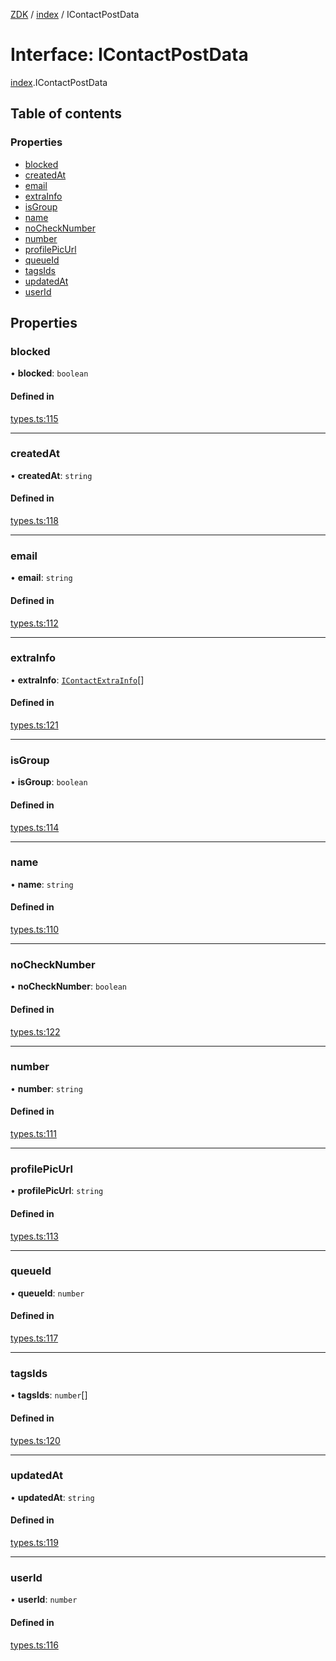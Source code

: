[ZDK](../README.md) / [index](../modules/index.md) / IContactPostData

# Interface: IContactPostData

[index](../modules/index.md).IContactPostData

## Table of contents

### Properties

- [blocked](index.IContactPostData.md#blocked)
- [createdAt](index.IContactPostData.md#createdat)
- [email](index.IContactPostData.md#email)
- [extraInfo](index.IContactPostData.md#extrainfo)
- [isGroup](index.IContactPostData.md#isgroup)
- [name](index.IContactPostData.md#name)
- [noCheckNumber](index.IContactPostData.md#nochecknumber)
- [number](index.IContactPostData.md#number)
- [profilePicUrl](index.IContactPostData.md#profilepicurl)
- [queueId](index.IContactPostData.md#queueid)
- [tagsIds](index.IContactPostData.md#tagsids)
- [updatedAt](index.IContactPostData.md#updatedat)
- [userId](index.IContactPostData.md#userid)

## Properties

### blocked

• **blocked**: `boolean`

#### Defined in

[types.ts:115](https://github.com/innovtech-developers/zdk/blob/e93f80c6da43b38f329b603694abcf30af4f5a5d/src/types.ts#L115)

___

### createdAt

• **createdAt**: `string`

#### Defined in

[types.ts:118](https://github.com/innovtech-developers/zdk/blob/e93f80c6da43b38f329b603694abcf30af4f5a5d/src/types.ts#L118)

___

### email

• **email**: `string`

#### Defined in

[types.ts:112](https://github.com/innovtech-developers/zdk/blob/e93f80c6da43b38f329b603694abcf30af4f5a5d/src/types.ts#L112)

___

### extraInfo

• **extraInfo**: [`IContactExtraInfo`](index.IContactExtraInfo.md)[]

#### Defined in

[types.ts:121](https://github.com/innovtech-developers/zdk/blob/e93f80c6da43b38f329b603694abcf30af4f5a5d/src/types.ts#L121)

___

### isGroup

• **isGroup**: `boolean`

#### Defined in

[types.ts:114](https://github.com/innovtech-developers/zdk/blob/e93f80c6da43b38f329b603694abcf30af4f5a5d/src/types.ts#L114)

___

### name

• **name**: `string`

#### Defined in

[types.ts:110](https://github.com/innovtech-developers/zdk/blob/e93f80c6da43b38f329b603694abcf30af4f5a5d/src/types.ts#L110)

___

### noCheckNumber

• **noCheckNumber**: `boolean`

#### Defined in

[types.ts:122](https://github.com/innovtech-developers/zdk/blob/e93f80c6da43b38f329b603694abcf30af4f5a5d/src/types.ts#L122)

___

### number

• **number**: `string`

#### Defined in

[types.ts:111](https://github.com/innovtech-developers/zdk/blob/e93f80c6da43b38f329b603694abcf30af4f5a5d/src/types.ts#L111)

___

### profilePicUrl

• **profilePicUrl**: `string`

#### Defined in

[types.ts:113](https://github.com/innovtech-developers/zdk/blob/e93f80c6da43b38f329b603694abcf30af4f5a5d/src/types.ts#L113)

___

### queueId

• **queueId**: `number`

#### Defined in

[types.ts:117](https://github.com/innovtech-developers/zdk/blob/e93f80c6da43b38f329b603694abcf30af4f5a5d/src/types.ts#L117)

___

### tagsIds

• **tagsIds**: `number`[]

#### Defined in

[types.ts:120](https://github.com/innovtech-developers/zdk/blob/e93f80c6da43b38f329b603694abcf30af4f5a5d/src/types.ts#L120)

___

### updatedAt

• **updatedAt**: `string`

#### Defined in

[types.ts:119](https://github.com/innovtech-developers/zdk/blob/e93f80c6da43b38f329b603694abcf30af4f5a5d/src/types.ts#L119)

___

### userId

• **userId**: `number`

#### Defined in

[types.ts:116](https://github.com/innovtech-developers/zdk/blob/e93f80c6da43b38f329b603694abcf30af4f5a5d/src/types.ts#L116)
